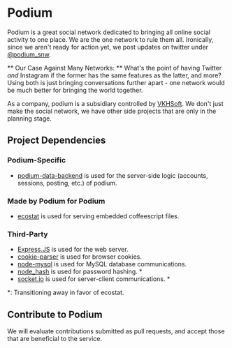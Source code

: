 # Podium
Podium is a great social network dedicated to bringing all online social activity to one place.
We are the one network to rule them all.
Ironically, since we aren't ready for action yet, we post updates on twitter under [@podium_snw](https://twitter.com/podium_snw).

** Our Case Against Many Networks: **
What's the point of having Twitter *and* Instagram if the former has the same features as the latter, and more?
Using both is just bringing conversations further apart - one network would be much better for bringing the world together.

As a company, podium is a subsidiary controlled by [VKHSoft](http://vkhsoft.cu.cc). We don't just make the social network, we have other side projects that are only in the planning stage.

## Project Dependencies

### Podium-Specific
* [podium-data-backend](https://github.com/podiumnet/podium-data-backend) is used for the server-side logic (accounts, sessions, posting, etc.) of podium.

### Made by Podium for Podium
* [ecostat](https://github.com/podiumnet/ecostat) is used for serving embedded coffeescript files.

### Third-Party
* [Express.JS](http://expressjs.com) is used for the web server.
* [cookie-parser](https://github.com/expressjs/cookie-parser) is used for browser cookies.
* [node-mysql](https://github.com/felixge/node-mysql) is used for MySQL database communications.
* [node_hash](https://github.com/fabriziomoscon/node-hash) is used for password hashing. *
* [socket.io](http://socket.io) is used for server-client communications. *

\*: Transitioning away in favor of ecostat.

## Contribute to Podium
We will evaluate contributions submitted as pull requests, and accept those that
are beneficial to the service.
